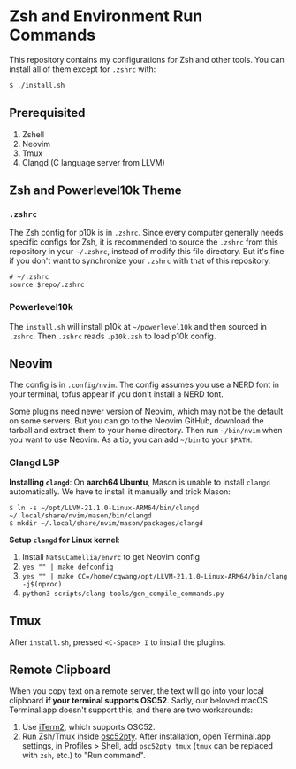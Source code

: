 # Zsh and Environment Run Commands

This repository contains my configurations for Zsh and other tools. You can install all of them except for `.zshrc` with:

```sh
$ ./install.sh
```

## Prerequisited

1. Zshell
2. Neovim
3. Tmux
4. Clangd (C language server from LLVM)

## Zsh and Powerlevel10k Theme

### `.zshrc`

The Zsh config for p10k is in `.zshrc`. Since every computer generally needs specific configs for Zsh, it is recommended to source the `.zshrc` from this repository in your `~/.zshrc`, instead of modify this file directory. But it's fine if you don't want to synchronize your `.zshrc` with that of this repository.

```
# ~/.zshrc
source $repo/.zshrc
```

### Powerlevel10k

The `install.sh` will install p10k at `~/powerlevel10k` and then sourced in `.zshrc`. Then `.zshrc` reads `.p10k.zsh` to load p10k config.

## Neovim

The config is in `.config/nvim`. The config assumes you use a NERD font in your terminal, tofus appear if you don't install a NERD font.

Some plugins need newer version of Neovim, which may not be the default on some servers. But you can go to the Neovim GitHub, download the tarball and extract them to your home directory. Then run `~/bin/nvim` when you want to use Neovim. As a tip, you can add `~/bin` to your `$PATH`.

### Clangd LSP

**Installing `clangd`**: On **aarch64 Ubuntu**, Mason is unable to install `clangd` automatically. We have to install it manually and trick Mason:

```
$ ln -s ~/opt/LLVM-21.1.0-Linux-ARM64/bin/clangd ~/.local/share/nvim/mason/bin/clangd
$ mkdir ~/.local/share/nvim/mason/packages/clangd
```

**Setup `clangd` for Linux kernel**: 

1. Install `NatsuCamellia/envrc` to get Neovim config
2. `yes "" | make defconfig`
3. `yes "" | make CC=/home/cqwang/opt/LLVM-21.1.0-Linux-ARM64/bin/clang -j$(nproc)`
4. `python3 scripts/clang-tools/gen_compile_commands.py`

## Tmux

After `install.sh`, pressed `<C-Space> I` to install the plugins.

## Remote Clipboard

When you copy text on a remote server, the text will go into your local clipboard **if your terminal supports OSC52**. Sadly, our beloved macOS Terminal.app doesn't support this, and there are two workarounds:
1. Use [iTerm2](https://iterm2.com), which supports OSC52.
2. Run Zsh/Tmux inside [osc52pty](https://github.com/roy2220/osc52pty). After installation, open Terminal.app settings, in Profiles > Shell, add `osc52pty tmux` (`tmux` can be replaced with `zsh`, etc.) to "Run command".
